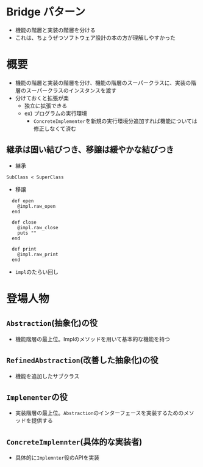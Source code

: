 # Bridge パターン
- 機能の階層と実装の階層を分ける
- これは、ちょうぜつソフトウェア設計の本の方が理解しやすかった

# 概要
- 機能の階層と実装の階層を分け、機能の階層のスーパークラスに、実装の階層のスーパークラスのインスタンスを渡す
- 分けておくと拡張が楽
  - 独立に拡張できる
  - ex) プログラムの実行環境
    - `ConcreteImplementer`を新規の実行環境分追加すれば機能については修正しなくて済む

## 継承は固い結びつき、移譲は緩やかな結びつき
- 継承
```ruby:
SubClass < SuperClass
```

- 移譲
```ruby:
  def open
    @impl.raw_open
  end

  def close
    @impl.raw_close
    puts ""
  end

  def print
    @impl.raw_print
  end
```
- `impl`のたらい回し

# 登場人物
## `Abstraction`(抽象化)の役
  - 機能階層の最上位。Implのメソッドを用いて基本的な機能を持つ
## `RefinedAbstraction`(改善した抽象化)の役
- 機能を追加したサブクラス

## `Implementer`の役
- 実装階層の最上位。`Abstraction`のインターフェースを実装するためのメソッドを提供する

## `ConcreteImplemnter`(具体的な実装者)
- 具体的に`Implemnter`役のAPIを実装
